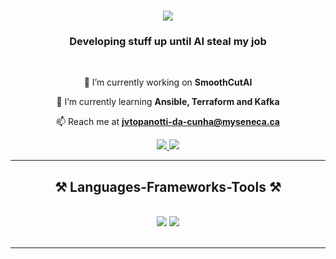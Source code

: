 <h1 align="center">
    <img src="https://readme-typing-svg.herokuapp.com/?font=Righteous&size=35&center=true&vCenter=true&width=500&height=70&duration=4000&lines=Hi+There!+👋;+I'm+Joao+Cunha!;" />
</h1>

<h3 align="center">Developing stuff up until AI steal my job</h3>

<br/>

<div align="center">
 
 🔭 I’m currently working on **SmoothCutAI**
 
 🌱 I’m currently learning **Ansible, Terraform and Kafka**

📫 Reach me at **jvtopanotti-da-cunha@myseneca.ca**

 </div>
 
<div align="center"> 
  <a href="https://www.linkedin.com/in/joaovitortc/" target="_blank">
    <img src="https://img.shields.io/badge/LinkedIn-0077B5?style=for-the-badge&logo=linkedin&logoColor=white" target="_blank" />
  </a>
  <a href="https://joaocunha.onrender.com" target="_blank">
     <img src="https://img.shields.io/badge/Portfolio-FF5722?style=for-the-badge&logo=todoist&logoColor=white" target="_blank" /> <!-- sqlite, safari, google-chrome are other good icon options -->
  </a>
</div>

 <hr/>
 
<h2 align="center">⚒️ Languages-Frameworks-Tools ⚒️</h2>
<br/>
<div align="center">
    <img src="https://skillicons.dev/icons?i=react,bootstrap,mui,html,css,vscode,github,figma,tailwind,git,solidity" />
    <img src="https://skillicons.dev/icons?i=nodejs,python,javascript,typescript,express,mongodb,c,cpp,nextjs,mysql,dynamodb" /><br>
</div>

<br/>
<hr/>

